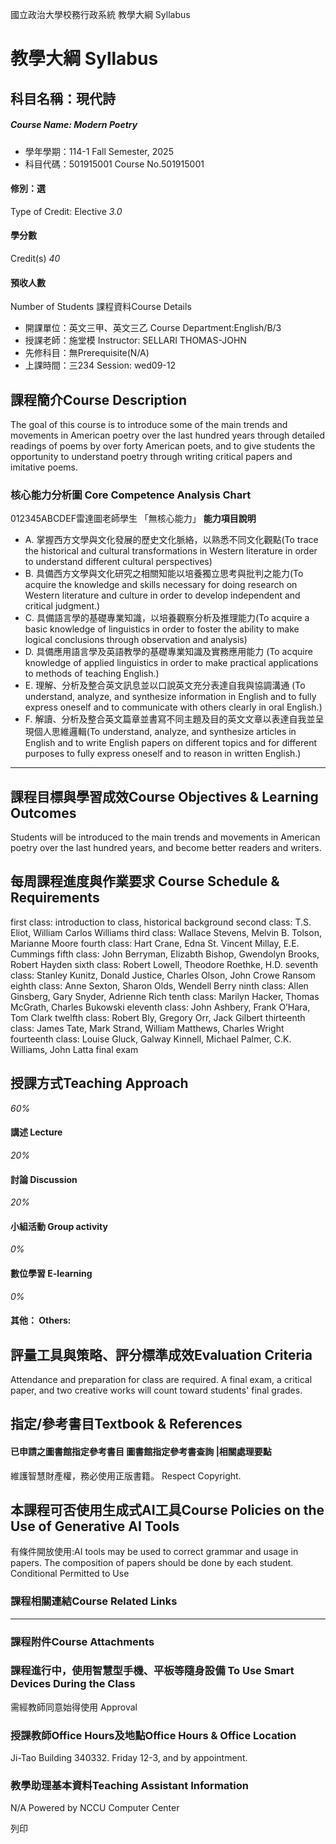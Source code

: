 國立政治大學校務行政系統 教學大綱 Syllabus
# 教學大綱 Syllabus
##  科目名稱：現代詩 
#####  Course Name: Modern Poetry
  * 學年學期：114-1 Fall Semester, 2025 
  * 科目代碼：501915001 Course No.501915001


#### 修別：選
Type of Credit: Elective 
_3.0_
#### 學分數
Credit(s)
_40_
#### 預收人數
Number of Students
課程資料Course Details
  * 開課單位：英文三甲、英文三乙 Course Department:English/B/3 
  * 授課老師：施堂模 Instructor: SELLARI THOMAS-JOHN 
  * 先修科目：無Prerequisite(N/A)
  * 上課時間：三234 Session: wed09-12


##  課程簡介Course Description
The goal of this course is to introduce some of the main trends and movements in American poetry over the last hundred years through detailed readings of poems by over forty American poets, and to give students the opportunity to understand poetry through writing critical papers and imitative poems.
###  核心能力分析圖 Core Competence Analysis Chart
012345ABCDEF雷達圖老師學生
「無核心能力」 
**能力項目說明**
  * A. 掌握西方文學與文化發展的歷史文化脈絡，以熟悉不同文化觀點(To trace the historical and cultural transformations in Western literature in order to understand different cultural perspectives)
  * B. 具備西方文學與文化研究之相關知能以培養獨立思考與批判之能力(To acquire the knowledge and skills necessary for doing research on Western literature and culture in order to develop independent and critical judgment.)
  * C. 具備語言學的基礎專業知識，以培養觀察分析及推理能力(To acquire a basic knowledge of linguistics in order to foster the ability to make logical conclusions through observation and analysis)
  * D. 具備應用語言學及英語教學的基礎專業知識及實務應用能力 (To acquire knowledge of applied linguistics in order to make practical applications to methods of teaching English.)
  * E. 理解、分析及整合英文訊息並以口說英文充分表達自我與協調溝通 (To understand, analyze, and synthesize information in English and to fully express oneself and to communicate with others clearly in oral English.)
  * F. 解讀、分析及整合英文篇章並書寫不同主題及目的英文文章以表達自我並呈現個人思維邏輯(To understand, analyze, and synthesize articles in English and to write English papers on different topics and for different purposes to fully express oneself and to reason in written English.)


* * *
##  課程目標與學習成效Course Objectives & Learning Outcomes 
Students will be introduced to the main trends and movements in American poetry over the last hundred years, and become better readers and writers.
##  每周課程進度與作業要求 Course Schedule & Requirements
first class: introduction to class, historical background
second class: T.S. Eliot, William Carlos Williams
third class: Wallace Stevens, Melvin B. Tolson, Marianne Moore
fourth class: Hart Crane, Edna St. Vincent Millay, E.E. Cummings
fifth class: John Berryman, Elizabth Bishop, Gwendolyn Brooks, Robert Hayden
sixth class: Robert Lowell, Theodore Roethke, H.D.
seventh class: Stanley Kunitz, Donald Justice, Charles Olson, John Crowe Ransom
eighth class: Anne Sexton, Sharon Olds, Wendell Berry
ninth class: Allen Ginsberg, Gary Snyder, Adrienne Rich
tenth class: Marilyn Hacker, Thomas McGrath, Charles Bukowski
eleventh class: John Ashbery, Frank O’Hara, Tom Clark
twelfth class: Robert Bly, Gregory Orr, Jack Gilbert
thirteenth class: James Tate, Mark Strand, William Matthews, Charles Wright
fourteenth class: Louise Gluck, Galway Kinnell, Michael Palmer, C.K. Williams, John Latta
final exam
##  授課方式Teaching Approach
_60%_
####  講述 Lecture
_20%_
####  討論 Discussion
_20%_
####  小組活動 Group activity
_0%_
####  數位學習 E-learning
_0%_
####  其他： Others:
##  評量工具與策略、評分標準成效Evaluation Criteria
Attendance and preparation for class are required. A final exam, a critical paper, and two creative works will count toward students' final grades.
##  指定/參考書目Textbook & References
####  已申請之圖書館指定參考書目  圖書館指定參考書查詢 |相關處理要點
維護智慧財產權，務必使用正版書籍。 Respect Copyright.
##  本課程可否使用生成式AI工具Course Policies on the Use of Generative AI Tools
有條件開放使用:AI tools may be used to correct grammar and usage in papers. The composition of papers should be done by each student. Conditional Permitted to Use 
###  課程相關連結Course Related Links
* * *
###  課程附件Course Attachments
###  課程進行中，使用智慧型手機、平板等隨身設備 To Use Smart Devices During the Class
需經教師同意始得使用  Approval
###  授課教師Office Hours及地點Office Hours & Office Location
Ji-Tao Building 340332. Friday 12-3, and by appointment.
###  教學助理基本資料Teaching Assistant Information
N/A
Powered by NCCU Computer Center
  
列印
